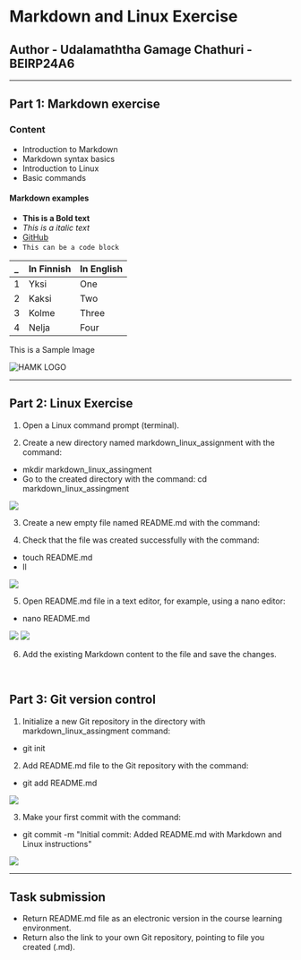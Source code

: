# Markdown and Linux Exercise

## Author - Udalamaththa Gamage Chathuri - BEIRP24A6

---

## Part 1: Markdown exercise

### Content

- Introduction to Markdown
- Markdown syntax basics
- Introduction to Linux
- Basic commands

#### Markdown examples

- **This is a Bold text**
- _This is a italic text_
- [GitHub](https://github.com/)
- `This can be a code block `

| *_*  | In Finnish  |In English |
| --- | ----------- |-----------|
| 1   | Yksi        | One       |
| 2   | Kaksi       | Two       |
| 3   | Kolme       | Three     |
| 4   | Nelja       | Four      |

This is a Sample Image

![HAMK LOGO](https://www.google.com/imgres?q=hamk%20logo&imgurl=https%3A%2F%2Fupload.wikimedia.org%2Fwikipedia%2Fcommons%2F0%2F08%2FHAMK_Logo_text_large_ENG.jpg&imgrefurl=https%3A%2F%2Fen.wikipedia.org%2Fwiki%2FHAMK_H%25C3%25A4me_University_of_Applied_Sciences&docid=upj4xvI9OTqIWM&tbnid=pQKeXl-vve_YHM&vet=12ahUKEwjuupOHzayLAxX2FRAIHWIDDzkQM3oECB0QAA..i&w=800&h=305&hcb=2&ved=2ahUKEwjuupOHzayLAxX2FRAIHWIDDzkQM3oECB0QAA)

---

## Part 2: Linux Exercise

1. Open a Linux command prompt (terminal).

2. Create a new directory named markdown_linux_assignment with the command:

- mkdir markdown_linux_assingment
- Go to the created directory with the command: cd markdown_linux_assingment

![](/Images/img_1.png)

3. Create a new empty file named README.md with the command:

4. Check that the file was created successfully with the command:

- touch README.md
- ll

![](/Images/img_2.png)

5. Open README.md file in a text editor, for example, using a nano editor:

- nano README.md

![](/Images/img_3.png)
![](/Images/img_4.png)

6. Add the existing Markdown content to the file and save the changes.



</br>

## Part 3: Git version control

1. Initialize a new Git repository in the directory with markdown_linux_assingment command:

- git init

2. Add README.md file to the Git repository with the command:

- git add README.md

![](/Images/img_5.png)

3. Make your first commit with the command:

- git commit -m "Initial commit: Added README.md with Markdown and Linux instructions"

![](/Images/img_6.png)

---

## Task submission

- Return README.md file as an electronic version in the course learning environment.
- Return also the link to your own Git repository, pointing to file you created (.md).